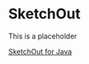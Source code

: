 SketchOut
=========
This is a placeholder

[SketchOut for Java](https://github.com/SeanBae/SketchOut-java)
